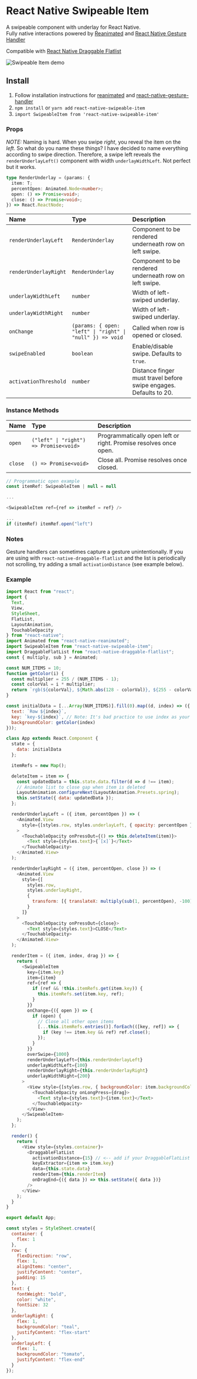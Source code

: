 # React Native Swipeable Item

A swipeable component with underlay for React Native.<br />
Fully native interactions powered by [Reanimated](https://github.com/kmagiera/react-native-reanimated) and [React Native Gesture Handler](https://github.com/kmagiera/react-native-gesture-handler)

Compatible with [React Native Draggable Flatlist](https://github.com/computerjazz/react-native-draggable-flatlist)

![Swipeable Item demo](https://i.imgur.com/fFCnQ0n.gif)

## Install

1. Follow installation instructions for [reanimated](https://github.com/kmagiera/react-native-reanimated) and [react-native-gesture-handler](https://github.com/kmagiera/react-native-gesture-handler)
2. `npm install` or `yarn add` `react-native-swipeable-item`
3. `import SwipeableItem from 'react-native-swipeable-item'`

### Props

_NOTE:_ Naming is hard. When you swipe _right_, you reveal the item on the _left_. So what do you name these things? I have decided to name everything according to swipe direction. Therefore, a swipe left reveals the `renderUnderlayLeft()` component with width `underlayWidthLeft`. Not perfect but it works.

```typescript
type RenderUnderlay = (params: {
  item: T;
  percentOpen: Animated.Node<number>;
  open: () => Promise<void>;
  close: () => Promise<void>;
}) => React.ReactNode;
```

| Name                  | Type                                                      | Description                                                       |
| :-------------------- | :-------------------------------------------------------- | :---------------------------------------------------------------- |
| `renderUnderlayLeft`  | `RenderUnderlay`                                          | Component to be rendered underneath row on left swipe.            |
| `renderUnderlayRight` | `RenderUnderlay`                                          | Component to be rendered underneath row on left swipe.            |
| `underlayWidthLeft`   | `number`                                                  | Width of left-swiped underlay.                                    |
| `underlayWidthRight`  | `number`                                                  | Width of left-swiped underlay.                                    |
| `onChange`            | `(params: { open: "left" \| "right" \| "null" }) => void` | Called when row is opened or closed.                              |
| `swipeEnabled`        | `boolean`                                                 | Enable/disable swipe. Defaults to `true`.                         |
| `activationThreshold` | `number`                                                  | Distance finger must travel before swipe engages. Defaults to 20. |

### Instance Methods

| Name    | Type                                   | Description                                                      |
| :------ | :------------------------------------- | :--------------------------------------------------------------- |
| `open`  | `("left" \| "right") => Promise<void>` | Programmatically open left or right. Promise resolves once open. |
| `close` | `() => Promise<void>`                  | Close all. Promise resolves once closed.                         |

```js
// Programmatic open example
const itemRef: SwipeableItem | null = null

...

<SwipeableItem ref={ref => itemRef = ref} />

...
if (itemRef) itemRef.open("left")
```

### Notes
Gesture handlers can sometimes capture a gesture unintentionally. If you are using with `react-native-draggable-flatlist` and the list is periodically not scrolling, try adding a small `activationDistance` (see example below).

### Example

```javascript
import React from "react";
import {
  Text,
  View,
  StyleSheet,
  FlatList,
  LayoutAnimation,
  TouchableOpacity
} from "react-native";
import Animated from "react-native-reanimated";
import SwipeableItem from "react-native-swipeable-item";
import DraggableFlatList from "react-native-draggable-flatlist";
const { multiply, sub } = Animated;

const NUM_ITEMS = 10;
function getColor(i) {
  const multiplier = 255 / (NUM_ITEMS - 1);
  const colorVal = i * multiplier;
  return `rgb(${colorVal}, ${Math.abs(128 - colorVal)}, ${255 - colorVal})`;
}

const initialData = [...Array(NUM_ITEMS)].fill(0).map((d, index) => ({
  text: `Row ${index}`,
  key: `key-${index}`, // Note: It's bad practice to use index as your key. Don't do it in production!
  backgroundColor: getColor(index)
}));

class App extends React.Component {
  state = {
    data: initialData
  };

  itemRefs = new Map();

  deleteItem = item => {
    const updatedData = this.state.data.filter(d => d !== item);
    // Animate list to close gap when item is deleted
    LayoutAnimation.configureNext(LayoutAnimation.Presets.spring);
    this.setState({ data: updatedData });
  };

  renderUnderlayLeft = ({ item, percentOpen }) => (
    <Animated.View
      style={[styles.row, styles.underlayLeft, { opacity: percentOpen }]} // Fade in on open
    >
      <TouchableOpacity onPressOut={() => this.deleteItem(item)}>
        <Text style={styles.text}>{`[x]`}</Text>
      </TouchableOpacity>
    </Animated.View>
  );

  renderUnderlayRight = ({ item, percentOpen, close }) => (
    <Animated.View
      style={[
        styles.row,
        styles.underlayRight,
        {
          transform: [{ translateX: multiply(sub(1, percentOpen), -100) }] // Translate from left on open
        }
      ]}
    >
      <TouchableOpacity onPressOut={close}>
        <Text style={styles.text}>CLOSE</Text>
      </TouchableOpacity>
    </Animated.View>
  );

  renderItem = ({ item, index, drag }) => {
    return (
      <SwipeableItem
        key={item.key}
        item={item}
        ref={ref => {
          if (ref && !this.itemRefs.get(item.key)) {
            this.itemRefs.set(item.key, ref);
          }
        }}
        onChange={({ open }) => {
          if (open) {
            // Close all other open items
            [...this.itemRefs.entries()].forEach(([key, ref]) => {
              if (key !== item.key && ref) ref.close();
            });
          }
        }}
        overSwipe={1000}
        renderUnderlayLeft={this.renderUnderlayLeft}
        underlayWidthLeft={100}
        renderUnderlayRight={this.renderUnderlayRight}
        underlayWidthRight={200}
      >
        <View style={[styles.row, { backgroundColor: item.backgroundColor }]}>
          <TouchableOpacity onLongPress={drag}>
            <Text style={styles.text}>{item.text}</Text>
          </TouchableOpacity>
        </View>
      </SwipeableItem>
    );
  };

  render() {
    return (
      <View style={styles.container}>
        <DraggableFlatList
          activationDistance={15} // <-- add if your DraggableFlatList list is not scrolling 
          keyExtractor={item => item.key}
          data={this.state.data}
          renderItem={this.renderItem}
          onDragEnd={({ data }) => this.setState({ data })}
        />
      </View>
    );
  }
}

export default App;

const styles = StyleSheet.create({
  container: {
    flex: 1
  },
  row: {
    flexDirection: "row",
    flex: 1,
    alignItems: "center",
    justifyContent: "center",
    padding: 15
  },
  text: {
    fontWeight: "bold",
    color: "white",
    fontSize: 32
  },
  underlayRight: {
    flex: 1,
    backgroundColor: "teal",
    justifyContent: "flex-start"
  },
  underlayLeft: {
    flex: 1,
    backgroundColor: "tomato",
    justifyContent: "flex-end"
  }
});
```
